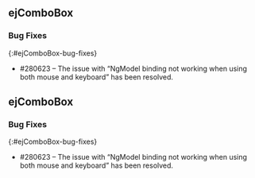 ## ejComboBox 
### Bug Fixes	
{:#ejComboBox-bug-fixes}
* \#280623 – The issue with “NgModel binding not working when using both mouse and keyboard” has been resolved.

## ejComboBox 

### Bug Fixes	
{:#ejComboBox-bug-fixes}

* \#280623 – The issue with “NgModel binding not working when using both mouse and keyboard” has been resolved.
